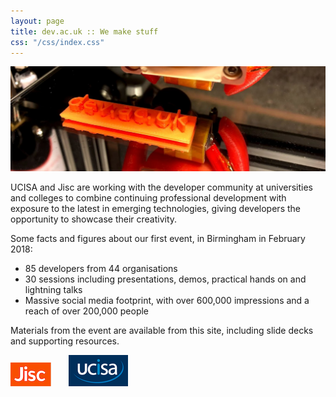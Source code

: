 ```yaml
---
layout: page
title: dev.ac.uk :: We make stuff
css: "/css/index.css"
---
```

<img id="header-big-imgs" src="/images/devacuk_bg.jpg" alt="dev.ac.uk | We make stuff">

UCISA and Jisc are working with the developer community at universities and colleges to combine continuing professional development with exposure to the latest in emerging technologies, giving developers the opportunity to showcase their creativity.

Some facts and figures about our first event, in Birmingham in February 2018:

* 85 developers from 44 organisations
* 30 sessions including presentations, demos, practical hands on and lightning talks
* Massive social media footprint, with over 600,000 impressions and a reach of over 200,000 people

Materials from the event are available from this site, including slide decks and supporting resources.

![Jisc](/images/jisc-logo-small.png) &nbsp;&nbsp;&nbsp;&nbsp;&nbsp; ![UCISA](/images/ucisa-logo-small.png)


